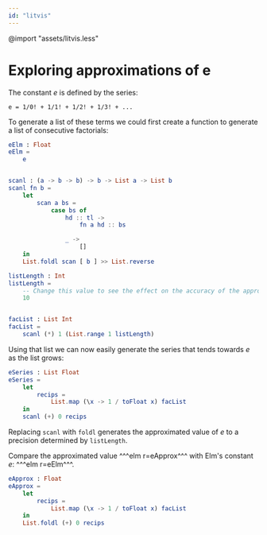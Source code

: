 ```yaml
---
id: "litvis"
---
```


@import "assets/litvis.less"

# Exploring approximations of e

The constant _e_ is defined by the series:

    e = 1/0! + 1/1! + 1/2! + 1/3! + ...

To generate a list of these terms we could first create a function to generate a list of consecutive factorials:

```elm {l=hidden}
eElm : Float
eElm =
    e


scanl : (a -> b -> b) -> b -> List a -> List b
scanl fn b =
    let
        scan a bs =
            case bs of
                hd :: tl ->
                    fn a hd :: bs

                _ ->
                    []
    in
    List.foldl scan [ b ] >> List.reverse
```

```elm {l}
listLength : Int
listLength =
    -- Change this value to see the effect on the accuracy of the approximation.
    10


facList : List Int
facList =
    scanl (*) 1 (List.range 1 listLength)
```

Using that list we can now easily generate the series that tends towards _e_ as the list grows:

```elm {l raw}
eSeries : List Float
eSeries =
    let
        recips =
            List.map (\x -> 1 / toFloat x) facList
    in
    scanl (+) 0 recips
```

Replacing `scanl` with `foldl` generates the approximated value of _e_ to a precision determined by `listLength`.

Compare the approximated value ^^^elm r=eApprox^^^ with Elm's constant _e_: ^^^elm r=eElm^^^.

```elm {l=hidden}
eApprox : Float
eApprox =
    let
        recips =
            List.map (\x -> 1 / toFloat x) facList
    in
    List.foldl (+) 0 recips
```
